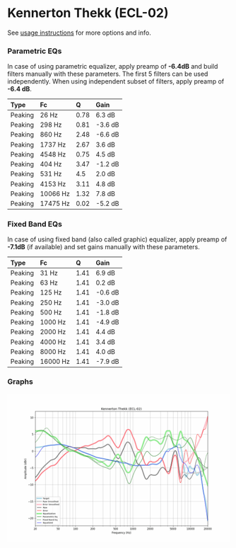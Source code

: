 # Kennerton Thekk (ECL-02)
See [usage instructions](https://github.com/jaakkopasanen/AutoEq#usage) for more options and info.

### Parametric EQs
In case of using parametric equalizer, apply preamp of **-6.4dB** and build filters manually
with these parameters. The first 5 filters can be used independently.
When using independent subset of filters, apply preamp of **-6.4 dB**.

| Type    | Fc       |    Q | Gain    |
|:--------|:---------|:-----|:--------|
| Peaking | 26 Hz    | 0.78 | 6.3 dB  |
| Peaking | 298 Hz   | 0.81 | -3.6 dB |
| Peaking | 860 Hz   | 2.48 | -6.6 dB |
| Peaking | 1737 Hz  | 2.67 | 3.6 dB  |
| Peaking | 4548 Hz  | 0.75 | 4.5 dB  |
| Peaking | 404 Hz   | 3.47 | -1.2 dB |
| Peaking | 531 Hz   | 4.5  | 2.0 dB  |
| Peaking | 4153 Hz  | 3.11 | 4.8 dB  |
| Peaking | 10066 Hz | 1.32 | 7.8 dB  |
| Peaking | 17475 Hz | 0.02 | -5.2 dB |

### Fixed Band EQs
In case of using fixed band (also called graphic) equalizer, apply preamp of **-7.1dB**
(if available) and set gains manually with these parameters.

| Type    | Fc       |    Q | Gain    |
|:--------|:---------|:-----|:--------|
| Peaking | 31 Hz    | 1.41 | 6.9 dB  |
| Peaking | 63 Hz    | 1.41 | 0.2 dB  |
| Peaking | 125 Hz   | 1.41 | -0.6 dB |
| Peaking | 250 Hz   | 1.41 | -3.0 dB |
| Peaking | 500 Hz   | 1.41 | -1.8 dB |
| Peaking | 1000 Hz  | 1.41 | -4.9 dB |
| Peaking | 2000 Hz  | 1.41 | 4.4 dB  |
| Peaking | 4000 Hz  | 1.41 | 3.4 dB  |
| Peaking | 8000 Hz  | 1.41 | 4.0 dB  |
| Peaking | 16000 Hz | 1.41 | -7.9 dB |

### Graphs
![](./Kennerton%20Thekk%20(ECL-02).png)